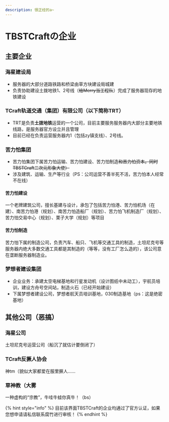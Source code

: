 ```yaml
---
description: 很正经的a~
---
```


# TBSTCraftの企业

## 主要企业

### 海星建设局

* 服务器的大部分道路铁路和桥梁由草方块建设局城建
* 负责协助建设土拨地铁1、2号线（~~给Merry当工程队~~）完成了服务器现存的地铁建设

### TCraft轨道交通（集团）有限公司（以下简称TRT）

* TRT是负责**土拨地铁**运营的一个公司，目前主要服务服务器内大部分主要地铁线路，是服务器官方设立并且管理
* 目前已经在负责运营服务器内1（包括zy镇支线）、2号线。

### 苦力怕集团

* 苦力怕集团下属苦力怕运输、苦力怕建设、苦力怕制造~~和苦力怕资本。同时TBSTCraft二次元形象大使）~~
* 涉及建筑、运输、生产等行业（PS：公司运营不善半死不活，苦力怕本人经常不在线）

#### 苦力怕建设

一个老牌建筑公司，擅长基建与设计，承包了包括苦力怕港、苦力怕机场（在建）、南苦力怕港（规划）、南苦力怕造船厂（规划）、苦力怕飞机制造厂（规划）、苦力怕交易中心（规划）、栗子大学（规划）等项目

#### 苦力怕制造

苦力怕下属的制造公司，负责汽车、船只、飞机等交通工具的制造，土坦尼克号等服务器内绝大多数交通工具都是其制造的（等等，没有工厂怎么造的），该公司意在垄断服务器制造业。



### 梦想者建设集团

* 企业业务：承建太空电梯基地和行星发动机（设计图纸中未动工），宇航员培训，建设方舟号空间站，制造火石（已经开始建设）
* 下属梦想者建设公司，梦想者航天员培训基地，030制造基地（ps：这是绝密基地）



## 其他公司（恶搞）

### 海星公司

土坦尼克号运营公司（船沉了就估计要倒闭了）

### TCraft反撅人协会

神tm（貌似大家都爱在服里撅人……

### 草神教（大雾

一种虚构的“宗教”，牛哇牛蛙你真牛！（bs）



{% hint style="info" %}
目前该界面TBSTCraft的企业均通过了官方认证，如果您想申请请私信联系腐竹进行审核！
{% endhint %}

